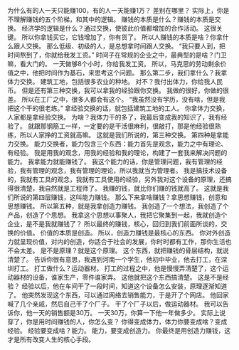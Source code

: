 为什么有的人一天只能赚100，有的人一天能赚1万？
差别在哪里？
实际上，你是不理解赚钱的五个阶梯，和其中的逻辑。
赚钱的本质是什么？赚钱的本质是交换。
经济学的逻辑是什么？通过交换，使彼此价值都增加的合作活动。
这很关键。
所以你拿钱买它，它钱增加了，你有货了。
所以人赚钱的本质是啥？你拿什么跟人交换。
那么低级、初级的人，是总想拿时间跟人交换。
“我只要人到，把时间熬到了，你就给我发工资。”
时间子在常规的企业之中，最典型的是啥？门卫嘛，看大门的。
一天做够8个小时，你给我发工资。
所以，马克思的劳动剩余价值之中，他把时间作为基石，来思考这个问题。
那么第二步，我们拿什么？我拿体力交换。
建筑工地，包括很多农业的种地。
对不？我付出体力，你给我人民币。
但是还有第三种交换，我可以拿我的经验跟你交换。
我做的很好，你做的很差。
所以在工厂之中，很多人都会有这个。
“我虽然没有学历，没有啥，但是我把这个干的很老练。”
拿经验交换的话，就包括建筑工地的工人。
你拿体力交换，人家都是拿经验交换。
为啥？我体力干的多了，我最后变成我的知识了，我有经验了。
就跟那钢筋工一样，一定要的是干活很麻利，很敲打，那是他经验很熟练，所以人家挣的工资就高嘛。
这就是我们所说的，第三种交换。
第四种是拿能力交换。
能力交换者，能力包含三个东西：能力首先是观念，能力之中有理论、有经验。
我是用我的观念，用我的经验和我的理论，构建了一套我来解决问题的能力。
我拿能力就能赚钱了。
我这个能力的话，你是管理问题，我有管理的经验，我有管理的观念，我有管理的理论，所以我就当为管理者。
我是搞技术设备的，我就有工具的观念，我就有工具使用的经验，另外我对这个设备的原理，还搞得很清楚，我自然就是工程师了。
我赚的钱，就比你们赚的钱就高了。
这就是我们所说的第四层赚钱，这叫能力赚钱。
那么下来拿啥赚钱？拿思想赚钱，创意和思想赚钱。
所以第五种，就是我拿创造力赚钱。
我创造了一个想法，我创造了个产品，创造了个思想。
我拿这个思想以事聚人，我把它聚集到一起，我就创造个企业，是不是我就赚钱了？
所以最终的赚钱，核心，回归到我们前面所谈的，交换的价值。
价值的本质是创造。
所以，创造力赚钱是最核心的东西。
你对外创造力就呈现价值，对内的创造，你适合于社会的发展，你时时都有工作，那你生活也不会太差。
是不是原理？就是这个原理。
这个东西，就把赚钱的骨层结构，就说清楚了。
告诉你很有意思，我遇到河南一个学生，他初中毕业，他去打工，在深圳打工。
打工做什么？运动器材。
打工的过程之中，他是慢慢弄清楚了，这个运动器材的设备，谁家生产，零件谁家弄。
这他就把这个东西搞清楚。
这是不是经验？
经验以后，他在车间干了一段时间，知道这个设备怎么安装，原理逐渐知道了。
他突然发现这个东西，可以通过网络去销售能力，于是开了个网店。
他回家喊了几个亲戚，然后自己干了个厂子。
干了个厂子以后，做运动器材。
我可以告诉你，他一天的销售额是30万。
一天30万，你算一下他一年做多少。
实际上说穿了，你是用时间赚钱的人，你怎么变？
你得变成体力，体力你要变成啥？变成经验。
经验要变成啥？能力。
能力，要变成创造力。
你最终是用创造力赚钱，这才是所有改变人生的核心手段。